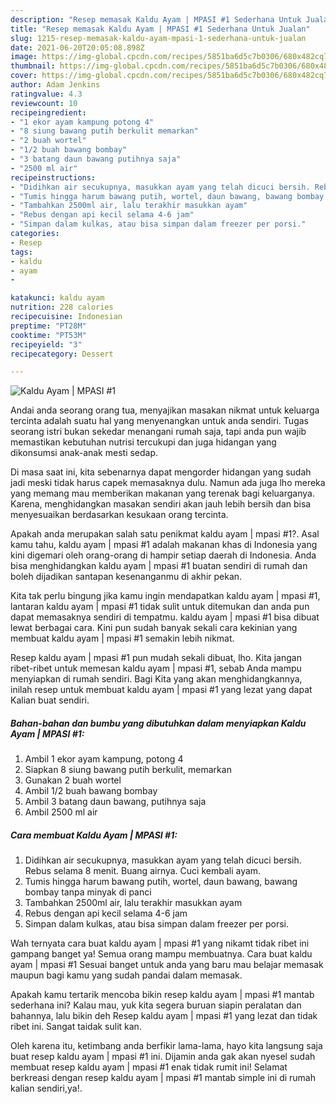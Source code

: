 ```yaml
---
description: "Resep memasak Kaldu Ayam | MPASI #1 Sederhana Untuk Jualan"
title: "Resep memasak Kaldu Ayam | MPASI #1 Sederhana Untuk Jualan"
slug: 1215-resep-memasak-kaldu-ayam-mpasi-1-sederhana-untuk-jualan
date: 2021-06-20T20:05:08.898Z
image: https://img-global.cpcdn.com/recipes/5851ba6d5c7b0306/680x482cq70/kaldu-ayam-mpasi-1-foto-resep-utama.jpg
thumbnail: https://img-global.cpcdn.com/recipes/5851ba6d5c7b0306/680x482cq70/kaldu-ayam-mpasi-1-foto-resep-utama.jpg
cover: https://img-global.cpcdn.com/recipes/5851ba6d5c7b0306/680x482cq70/kaldu-ayam-mpasi-1-foto-resep-utama.jpg
author: Adam Jenkins
ratingvalue: 4.3
reviewcount: 10
recipeingredient:
- "1 ekor ayam kampung potong 4"
- "8 siung bawang putih berkulit memarkan"
- "2 buah wortel"
- "1/2 buah bawang bombay"
- "3 batang daun bawang putihnya saja"
- "2500 ml air"
recipeinstructions:
- "Didihkan air secukupnya, masukkan ayam yang telah dicuci bersih. Rebus selama 8 menit. Buang airnya. Cuci kembali ayam."
- "Tumis hingga harum bawang putih, wortel, daun bawang, bawang bombay tanpa minyak di panci"
- "Tambahkan 2500ml air, lalu terakhir masukkan ayam"
- "Rebus dengan api kecil selama 4-6 jam"
- "Simpan dalam kulkas, atau bisa simpan dalam freezer per porsi."
categories:
- Resep
tags:
- kaldu
- ayam
- 

katakunci: kaldu ayam  
nutrition: 228 calories
recipecuisine: Indonesian
preptime: "PT28M"
cooktime: "PT53M"
recipeyield: "3"
recipecategory: Dessert

---
```



![Kaldu Ayam | MPASI #1](https://img-global.cpcdn.com/recipes/5851ba6d5c7b0306/680x482cq70/kaldu-ayam-mpasi-1-foto-resep-utama.jpg)

Andai anda seorang orang tua, menyajikan masakan nikmat untuk keluarga tercinta adalah suatu hal yang menyenangkan untuk anda sendiri. Tugas seorang istri bukan sekedar menangani rumah saja, tapi anda pun wajib memastikan kebutuhan nutrisi tercukupi dan juga hidangan yang dikonsumsi anak-anak mesti sedap.

Di masa  saat ini, kita sebenarnya dapat mengorder hidangan yang sudah jadi meski tidak harus capek memasaknya dulu. Namun ada juga lho mereka yang memang mau memberikan makanan yang terenak bagi keluarganya. Karena, menghidangkan masakan sendiri akan jauh lebih bersih dan bisa menyesuaikan berdasarkan kesukaan orang tercinta. 



Apakah anda merupakan salah satu penikmat kaldu ayam | mpasi #1?. Asal kamu tahu, kaldu ayam | mpasi #1 adalah makanan khas di Indonesia yang kini digemari oleh orang-orang di hampir setiap daerah di Indonesia. Anda bisa menghidangkan kaldu ayam | mpasi #1 buatan sendiri di rumah dan boleh dijadikan santapan kesenanganmu di akhir pekan.

Kita tak perlu bingung jika kamu ingin mendapatkan kaldu ayam | mpasi #1, lantaran kaldu ayam | mpasi #1 tidak sulit untuk ditemukan dan anda pun dapat memasaknya sendiri di tempatmu. kaldu ayam | mpasi #1 bisa dibuat lewat berbagai cara. Kini pun sudah banyak sekali cara kekinian yang membuat kaldu ayam | mpasi #1 semakin lebih nikmat.

Resep kaldu ayam | mpasi #1 pun mudah sekali dibuat, lho. Kita jangan ribet-ribet untuk memesan kaldu ayam | mpasi #1, sebab Anda mampu menyiapkan di rumah sendiri. Bagi Kita yang akan menghidangkannya, inilah resep untuk membuat kaldu ayam | mpasi #1 yang lezat yang dapat Kalian buat sendiri.

<!--inarticleads1-->

##### Bahan-bahan dan bumbu yang dibutuhkan dalam menyiapkan Kaldu Ayam | MPASI #1:

1. Ambil 1 ekor ayam kampung, potong 4
1. Siapkan 8 siung bawang putih berkulit, memarkan
1. Gunakan 2 buah wortel
1. Ambil 1/2 buah bawang bombay
1. Ambil 3 batang daun bawang, putihnya saja
1. Ambil 2500 ml air




<!--inarticleads2-->

##### Cara membuat Kaldu Ayam | MPASI #1:

1. Didihkan air secukupnya, masukkan ayam yang telah dicuci bersih. Rebus selama 8 menit. Buang airnya. Cuci kembali ayam.
1. Tumis hingga harum bawang putih, wortel, daun bawang, bawang bombay tanpa minyak di panci
1. Tambahkan 2500ml air, lalu terakhir masukkan ayam
1. Rebus dengan api kecil selama 4-6 jam
1. Simpan dalam kulkas, atau bisa simpan dalam freezer per porsi.




Wah ternyata cara buat kaldu ayam | mpasi #1 yang nikamt tidak ribet ini gampang banget ya! Semua orang mampu membuatnya. Cara buat kaldu ayam | mpasi #1 Sesuai banget untuk anda yang baru mau belajar memasak maupun bagi kamu yang sudah pandai dalam memasak.

Apakah kamu tertarik mencoba bikin resep kaldu ayam | mpasi #1 mantab sederhana ini? Kalau mau, yuk kita segera buruan siapin peralatan dan bahannya, lalu bikin deh Resep kaldu ayam | mpasi #1 yang lezat dan tidak ribet ini. Sangat taidak sulit kan. 

Oleh karena itu, ketimbang anda berfikir lama-lama, hayo kita langsung saja buat resep kaldu ayam | mpasi #1 ini. Dijamin anda gak akan nyesel sudah membuat resep kaldu ayam | mpasi #1 enak tidak rumit ini! Selamat berkreasi dengan resep kaldu ayam | mpasi #1 mantab simple ini di rumah kalian sendiri,ya!.

